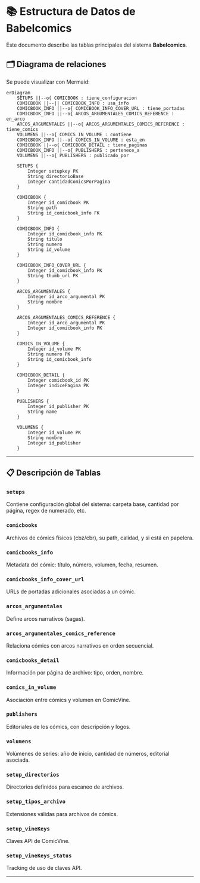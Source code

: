 
# 📚 Estructura de Datos de Babelcomics

Este documento describe las tablas principales del sistema **Babelcomics**.

## 🗂️ Diagrama de relaciones

Se puede visualizar con Mermaid:


```mermaid
erDiagram
    SETUPS ||--o{ COMICBOOK : tiene_configuracion
    COMICBOOK ||--|| COMICBOOK_INFO : usa_info
    COMICBOOK_INFO ||--o{ COMICBOOK_INFO_COVER_URL : tiene_portadas
    COMICBOOK_INFO ||--o{ ARCOS_ARGUMENTALES_COMICS_REFERENCE : en_arco
    ARCOS_ARGUMENTALES ||--o{ ARCOS_ARGUMENTALES_COMICS_REFERENCE : tiene_comics
    VOLUMENS ||--o{ COMICS_IN_VOLUME : contiene
    COMICBOOK_INFO ||--o{ COMICS_IN_VOLUME : esta_en
    COMICBOOK ||--o{ COMICBOOK_DETAIL : tiene_paginas
    COMICBOOK_INFO ||--o{ PUBLISHERS : pertenece_a
    VOLUMENS ||--o{ PUBLISHERS : publicado_por

    SETUPS {
        Integer setupkey PK
        String directorioBase
        Integer cantidadComicsPorPagina
    }

    COMICBOOK {
        Integer id_comicbook PK
        String path
        String id_comicbook_info FK
    }

    COMICBOOK_INFO {
        Integer id_comicbook_info PK
        String titulo
        String numero
        String id_volume
    }

    COMICBOOK_INFO_COVER_URL {
        Integer id_comicbook_info PK
        String thumb_url PK
    }

    ARCOS_ARGUMENTALES {
        Integer id_arco_argumental PK
        String nombre
    }

    ARCOS_ARGUMENTALES_COMICS_REFERENCE {
        Integer id_arco_argumental PK
        Integer id_comicbook_info PK
    }

    COMICS_IN_VOLUME {
        Integer id_volume PK
        String numero PK
        String id_comicbook_info
    }

    COMICBOOK_DETAIL {
        Integer comicbook_id PK
        Integer indicePagina PK
    }

    PUBLISHERS {
        Integer id_publisher PK
        String name
    }

    VOLUMENS {
        Integer id_volume PK
        String nombre
        Integer id_publisher
    }
```


---

## 📋 Descripción de Tablas

### `setups`
Contiene configuración global del sistema: carpeta base, cantidad por página, regex de numerado, etc.

### `comicbooks`
Archivos de cómics físicos (cbz/cbr), su path, calidad, y si está en papelera.

### `comicbooks_info`
Metadata del cómic: título, número, volumen, fecha, resumen.

### `comicbooks_info_cover_url`
URLs de portadas adicionales asociadas a un cómic.

### `arcos_argumentales`
Define arcos narrativos (sagas).

### `arcos_argumentales_comics_reference`
Relaciona cómics con arcos narrativos en orden secuencial.

### `comicbooks_detail`
Información por página de archivo: tipo, orden, nombre.

### `comics_in_volume`
Asociación entre cómics y volumen en ComicVine.

### `publishers`
Editoriales de los cómics, con descripción y logos.

### `volumens`
Volúmenes de series: año de inicio, cantidad de números, editorial asociada.

### `setup_directorios`
Directorios definidos para escaneo de archivos.

### `setup_tipos_archivo`
Extensiones válidas para archivos de cómics.

### `setup_vineKeys`
Claves API de ComicVine.

### `setup_vineKeys_status`
Tracking de uso de claves API.

---
